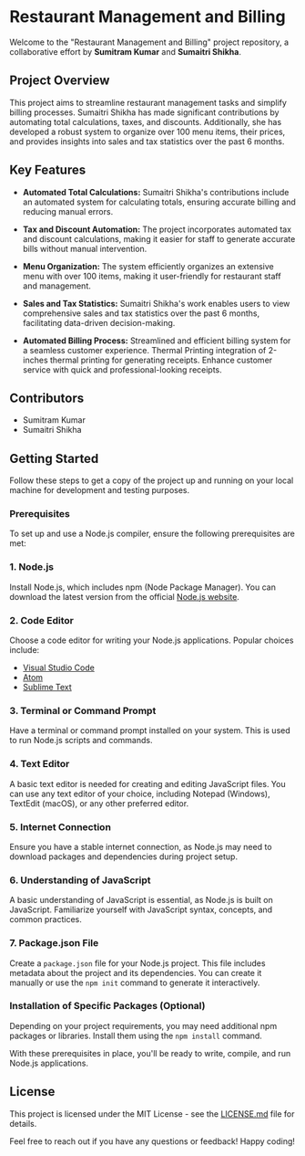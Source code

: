 # Restaurant Management and Billing

Welcome to the "Restaurant Management and Billing" project repository, a collaborative effort by **Sumitram Kumar** and **Sumaitri Shikha**.

## Project Overview

This project aims to streamline restaurant management tasks and simplify billing processes. Sumaitri Shikha has made significant contributions by automating total calculations, taxes, and discounts. Additionally, she has developed a robust system to organize over 100 menu items, their prices, and provides insights into sales and tax statistics over the past 6 months.

## Key Features

- **Automated Total Calculations:** Sumaitri Shikha's contributions include an automated system for calculating totals, ensuring accurate billing and reducing manual errors.

- **Tax and Discount Automation:** The project incorporates automated tax and discount calculations, making it easier for staff to generate accurate bills without manual intervention.

- **Menu Organization:** The system efficiently organizes an extensive menu with over 100 items, making it user-friendly for restaurant staff and management.

- **Sales and Tax Statistics:** Sumaitri Shikha's work enables users to view comprehensive sales and tax statistics over the past 6 months, facilitating data-driven decision-making.

- **Automated Billing Process:** Streamlined and efficient billing system for a seamless customer experience. Thermal Printing integration of 2-inches thermal printing for generating receipts. Enhance customer service with quick and professional-looking receipts.

## Contributors

- Sumitram Kumar
- Sumaitri Shikha

## Getting Started

Follow these steps to get a copy of the project up and running on your local machine for development and testing purposes.

### Prerequisites

To set up and use a Node.js compiler, ensure the following prerequisites are met:

### 1. Node.js

Install Node.js, which includes npm (Node Package Manager). You can download the latest version from the official [Node.js website](https://nodejs.org/).

### 2. Code Editor

Choose a code editor for writing your Node.js applications. Popular choices include:

- [Visual Studio Code](https://code.visualstudio.com/)
- [Atom](https://atom.io/)
- [Sublime Text](https://www.sublimetext.com/)

### 3. Terminal or Command Prompt

Have a terminal or command prompt installed on your system. This is used to run Node.js scripts and commands.

### 4. Text Editor

A basic text editor is needed for creating and editing JavaScript files. You can use any text editor of your choice, including Notepad (Windows), TextEdit (macOS), or any other preferred editor.

### 5. Internet Connection

Ensure you have a stable internet connection, as Node.js may need to download packages and dependencies during project setup.

### 6. Understanding of JavaScript

A basic understanding of JavaScript is essential, as Node.js is built on JavaScript. Familiarize yourself with JavaScript syntax, concepts, and common practices.

### 7. Package.json File

Create a `package.json` file for your Node.js project. This file includes metadata about the project and its dependencies. You can create it manually or use the `npm init` command to generate it interactively.

### Installation of Specific Packages (Optional)

Depending on your project requirements, you may need additional npm packages or libraries. Install them using the `npm install` command.

With these prerequisites in place, you'll be ready to write, compile, and run Node.js applications.

## License

This project is licensed under the MIT License - see the [LICENSE.md](LICENSE.md) file for details.

Feel free to reach out if you have any questions or feedback! Happy coding!
